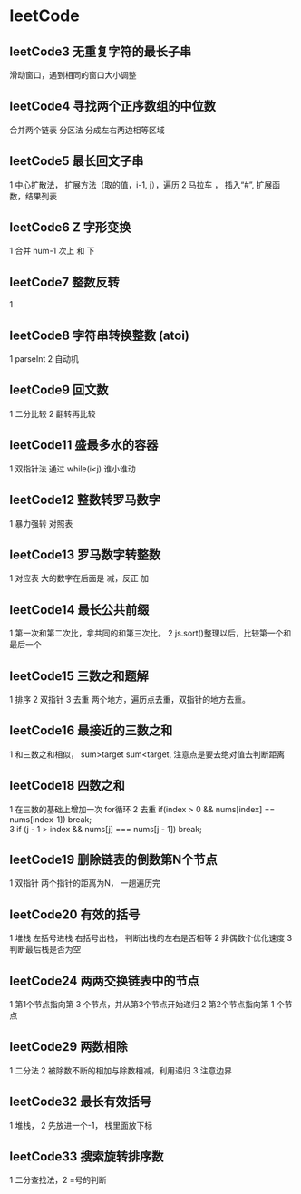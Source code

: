 # leetCode


## leetCode3 无重复字符的最长子串  
滑动窗口，遇到相同的窗口大小调整

## leetCode4 寻找两个正序数组的中位数
合并两个链表
分区法 分成左右两边相等区域

## leetCode5 最长回文子串
1 中心扩散法， 扩展方法（取的值，i-1, j），遍历
2 马拉车 ， 插入“#”, 扩展函数，结果列表

## leetCode6 Z 字形变换
1 合并 num-1 次上 和 下


## leetCode7 整数反转
1 

## leetCode8  字符串转换整数 (atoi)
1 parseInt 2 自动机


## leetCode9  回文数
1 二分比较 2 翻转再比较


## leetCode11 盛最多水的容器
1 双指针法 通过 while(i<j) 谁小谁动


## leetCode12 整数转罗马数字
1 暴力强转 对照表

## leetCode13 罗马数字转整数  
1 对应表 大的数字在后面是 减，反正 加

## leetCode14 最长公共前缀
1 第一次和第二次比，拿共同的和第三次比。 2 js.sort()整理以后，比较第一个和最后一个

## leetCode15 三数之和题解
1 排序 2 双指针 3 去重 两个地方，遍历点去重，双指针的地方去重。

## leetCode16 最接近的三数之和
1 和三数之和相似， sum>target sum<target, 注意点是要去绝对值去判断距离


## leetCode18  四数之和
1 在三数的基础上增加一次 for循环
2 去重 if(index > 0 && nums[index] == nums[index-1]) break;  
3 if (j - 1 > index && nums[j] === nums[j - 1]) break;

## leetCode19 删除链表的倒数第N个节点
1 双指针 两个指针的距离为N， 一趟遍历完

## leetCode20 有效的括号
1 堆栈  左括号进栈 右括号出栈， 判断出栈的左右是否相等 2 非偶数个优化速度 3 判断最后栈是否为空

## leetCode24 两两交换链表中的节点
1 第1个节点指向第 3 个节点，并从第3个节点开始递归
2 第2个节点指向第 1 个节点


## leetCode29 两数相除
1 二分法
2 被除数不断的相加与除数相减，利用递归
3 注意边界

## leetCode32 最长有效括号
1 堆栈， 2 先放进一个-1， 栈里面放下标


## leetCode33 搜索旋转排序数
1 二分查找法，2 =号的判断


